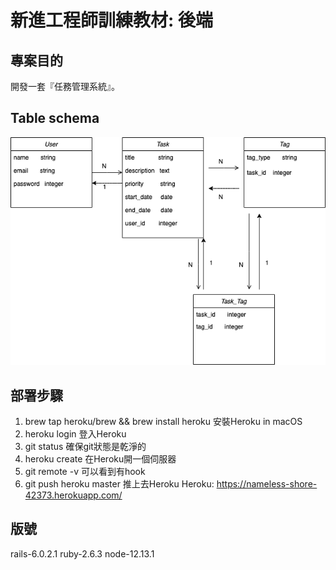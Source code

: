 #  新進工程師訓練教材: 後端

## 專案目的
開發一套『任務管理系統』。


## Table schema
![imgae](https://github.com/miluku1018/task_management/blob/master/task_ma3.draw.png)

## 部署步驟
1. brew tap heroku/brew && brew install heroku 安裝Heroku in macOS
2. heroku login  登入Heroku
3. git status    確保git狀態是乾淨的
4. heroku create 在Heroku開一個伺服器
5. git remote -v 可以看到有hook
6. git push heroku master 推上去Heroku
Heroku: <https://nameless-shore-42373.herokuapp.com/>

## 版號
rails-6.0.2.1
ruby-2.6.3
node-12.13.1

